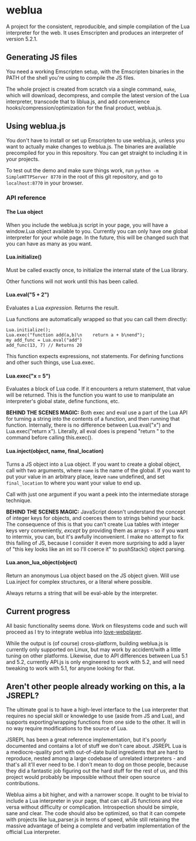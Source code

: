# weblua

A project for the consistent, reproducible, and simple compilation of the Lua interpreter for the web. It uses Emscripten and produces an interpreter of version 5.2.1.

## Generating JS files

You need a working Emscripten setup, with the Emscripten binaries in the PATH of the shell you're using to compile the JS files.

The whole project is created from scratch via a single command, `make`, which will download, decompress, and compile the latest version of the Lua interpreter, transcode that to liblua.js, and add convenience hooks/compression/optimization for the final product, weblua.js.

## Using weblua.js

You don't have to install or set up Emscripten to use weblua.js, unless you want to actually make changes to weblua.js. The binaries are available precompiled for you in this repository. You can get straight to including it in your projects.

To test out the demo and make sure things work, run `python -m SimpleHTTPServer 8770` in the root of this git repository, and go to `localhost:8770` in your browser.

### API reference

#### The Lua object

When you include the weblua.js script in your page, you will have a window.Lua object available to you. Currently you can only have one global interpreter for your whole page. In the future, this will be changed such that you can have as many as you want.

#### Lua.initialize()

Must be called exactly once, to initialize the internal state of the Lua library.

Other functions will not work until this has been called.

#### Lua.eval("5 + 2")

Evaluates a Lua _expression._ Returns the result.

Lua functions are automatically wrapped so that you can call them directly:

    Lua.initialize();
    Lua.exec("function add(a,b)\n    return a + b\nend");
    my add_func = Lua.eval("add")
    add_func(13, 7) // Returns 20

This function expects expressions, not statements. For defining functions and other such things, use Lua.exec.

#### Lua.exec("x = 5")

Evaluates a block of Lua code. If it encounters a return statement, that value will be returned. This is the function you want to use to manipulate an interpreter's global state, define functions, etc.

**BEHIND THE SCENES MAGIC:** Both exec and eval use a part of the Lua API for turning a string into the contents of a function, and then running that function. Internally, there is no difference between Lua.eval("x") and Lua.exec("return x"). Literally, all eval does is prepend "return " to the command before calling this.exec().

#### Lua.inject(object, name, final_location)

Turns a JS object into a Lua object. If you want to create a global object, call with two arguments, where `name` is the name of the global. If you want to put your value in an arbitrary place, leave `name` undefined, and set `final_location` to where you want your value to end up.

Call with just one argument if you want a peek into the intermediate storage technique.

**BEHIND THE SCENES MAGIC:** JavaScript doesn't understand the concept of integer keys for objects, and coerces them to strings behind your back. The consequence of this is that you can't create Lua tables with integer keys very conveniently, *except* by providing them as arrays - so if you want to intermix, you can, but it's awfully inconvenient. I make no attempt to fix this failing of JS, because I consider it even more surprising to add a layer of "this key looks like an int so I'll coerce it" to pushStack() object parsing.

#### Lua.anon_lua_object(object)

Return an anonymous Lua object based on the JS object given. Will use Lua.inject for complex structures, or a literal where possible.

Always returns a string that will be eval-able by the interpreter.

## Current progress

All basic functionality seems done. Work on filesystems code and such will proceed as I try to integrate weblua into [love-webplayer](https://github.com/ghoulsblade/love-webplayer).

While the output is (of course) cross-platform, building weblua.js is currently only supported on Linux, but may work by accident/with a little tuning on other platforms. Likewise, due to API differences between Lua 5.1 and 5.2, currently API.js is only engineered to work with 5.2, and will need tweaking to work with 5.1, for anyone looking for that.

## Aren't other people already working on this, a la JSREPL?

The ultimate goal is to have a high-level interface to the Lua interpreter that requires no special skill or knowledge to use (aside from JS and Lua), and supports exporting/wrapping functions from one side to the other. It will in no way require modifications to the source of Lua.

JSREPL has been a great reference implementation, but it's poorly documented and contains a lot of stuff we don't care about. JSREPL Lua is a mediocre-quality port with out-of-date build ingredients that are hard to reproduce, nested among a large codebase of unrelated interpreters - and that's all it'll ever need to be. I don't mean to dog on those people, because they did a fantastic job figuring out the hard stuff for the rest of us, and this project would probably be impossible without their open source contributions.

Weblua aims a bit higher, and with a narrower scope. It ought to be trivial to include a Lua interpreter in your page, that can call JS functions and vice versa without difficulty or complication. Introspection should be simple, sane and clear. The code should also be optimized, so that it can compete with projects like lua\_parser.js in terms of speed, while still retaining the massive advantage of being a complete and verbatim implementation of the official Lua interpreter.

